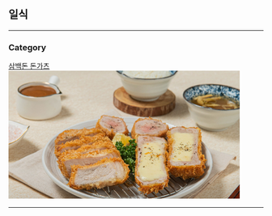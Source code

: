## 일식

---

### Category

[삼백돈 돈가츠](/sambaek/sambaek.md)
<img src="sambaek/img/food.png?raw=true"/>

---
